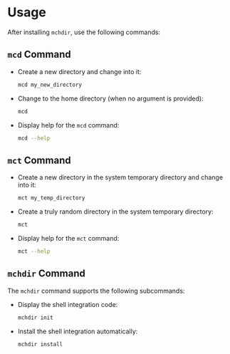 
# Usage

After installing `mchdir`, use the following commands:

## `mcd` Command

- Create a new directory and change into it:

  ```bash
  mcd my_new_directory
  ```

- Change to the home directory (when no argument is provided):

  ```bash
  mcd
  ```

- Display help for the `mcd` command:

  ```bash
  mcd --help
  ```

## `mct` Command

- Create a new directory in the system temporary directory and change into it:

  ```bash
  mct my_temp_directory
  ```

- Create a truly random directory in the system temporary directory:

  ```bash
  mct
  ```

- Display help for the `mct` command:

  ```bash
  mct --help
  ```

## `mchdir` Command

The `mchdir` command supports the following subcommands:

- Display the shell integration code:

  ```bash
  mchdir init
  ```

- Install the shell integration automatically:

  ```bash
  mchdir install
  ```
